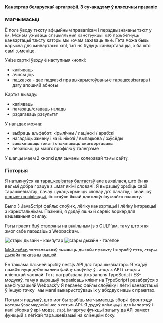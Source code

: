 #### Канвэртар беларускай артаграфіі. З сучакадэму ў клясычны правапіс

### Магчымасьці

Ё поле ўводу тэксту афіцыйным правапісам і перадвызначаны тэкст у ім.
Можам ужываць спэцыяльныя канструкцыі
каб пазьбегнуць канвэртацыі тэксту каторы мы хочам захаваць як ё.
Гэта можа быць карысна для канвэртацыі xml,
тэгі ня будуць канвэртавацца, хіба што самі зьменіце.

Унізе карткі ўводу ё наступныя кнопкі:
- капіяваць
- ачысьціць
- падказка - дае падказкі пра выкарыстоўваньне тарашкевізатара і дату апошняй абновы

Картка вываду:
- капіяваць
- паказаць/схаваць налады
- рэдагаваць рэзультат

У наладах можна:
- выбраць альфабэт: кірылічны / лацінскі / арабскі
- наладзіць замену і на й: ніколі / выпадкова / заўсёды
- запампаваць тэкст і спампаваць сканвэртаваны
- перайсьці да майго профілю ў тэлеграме

У шапцы маем 2 кнопкі для зьмены колеравай тэмы сайту.

### Гісторыя

Я натыкнуўся на [тарашкевізатар балтастаў](https://baltoslav.eu/tar/index.php)
але выявілася, што ён ня вельмі добра працуе з шмат якімі словамі. Я вырашыў зрабіць свой тарашкевізатар,
пачаў шукаць крыніцы словаў для пачатку, і знайшоў
[скрыпт на вікіпэдыі](https://be-tarask.wikipedia.org/wiki/MediaWiki:Gadget-nt.js),
ён стаўся базай для слоўніку майго праекту.

Было 3 JavaScript файлы: слоўнік, лёгіку канвэртацыі і лёгіку інтэракцыі з карыстальнікам.
Пазьней, я дадаў яшчэ й сэрвіс воркер для кэшаваньня файлаў.

Гэты праект быў створаны на ванільным js з GULPʼам, таму што я ня змог сабе парадзіць з Webpackʼам.

![стары дызайн - кампутар](@/old-desktop.jpg)
![стары дызайн - тэлепон](@/old-mobile.jpg)

[Мой сябар](https://github.com/nopears) запрапанаваў зьмяніць дызайн праекту
і я зрабіў гэта, стары дызайн паказаны вышэй.

Ён таксама пазьней зрабіў nest.js API для тарашкевізатара.
Я жадаў пазьбегнуць дубляваньня файлу слоўніку
ў тэчцы з API і тэчцы з кліенцкай часткай.
Гэта патрабавала ўжываньня TypeScript і ES-модуляў, таму я вырашыў
перапісаць кліент на TypeScript і разабраўся з канфігурацыяй Webpackʼу
Я перанёс файлы слоўніку і лёгікі канвэртацыі ў іншую тэчку і
мы маглі выкарыстоўваць іх у абодвух нашых праектах.

Потым я падумаў, што мог бы зрабіць магчымасьць зборкі
фронтэнду каторы ўзаемадзейнічае з гэтым API.
Я дадаў аліас `@api` для імпартаў і калі зборка ў api-модзе,
`@api` імпартуе функцыі запыту да API замест функцый з лёгікай тарашкевізацыі
на кліенцкім боку.